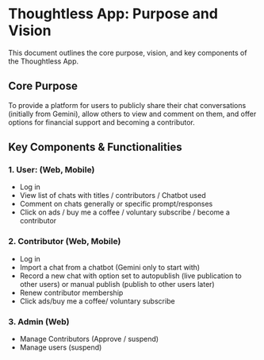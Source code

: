 # Thoughtless App: Purpose and Vision

This document outlines the core purpose, vision, and key components of the Thoughtless App.

## Core Purpose

To provide a platform for users to publicly share their chat conversations (initially from Gemini), allow others to view and comment on them, and offer options for financial support and becoming a contributor.

## Key Components & Functionalities

### 1. User: (Web, Mobile)

* Log in
* View list of chats with titles / contributors / Chatbot used
* Comment on chats generally or specific prompt/responses
* Click on ads / buy me a coffee / voluntary subscribe / become a contributor

### 2. Contributor (Web, Mobile)

* Log in
* Import a chat from a chatbot (Gemini only to start with)
* Record a new chat with option set to autopublish (live publication to other users) or manual publish (publish to other users later)
* Renew contributor membership
* Click ads/buy me a coffee/ voluntary subscribe

### 3. Admin (Web)

* Manage Contributors (Approve / suspend)
* Manage users (suspend)
